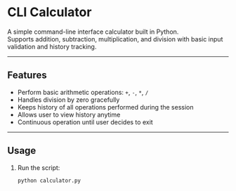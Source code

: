 # CLI Calculator

A simple command-line interface calculator built in Python.  
Supports addition, subtraction, multiplication, and division with basic input validation and history tracking.

---

## Features

- Perform basic arithmetic operations: `+`, `-`, `*`, `/`  
- Handles division by zero gracefully  
- Keeps history of all operations performed during the session  
- Allows user to view history anytime  
- Continuous operation until user decides to exit  

---

## Usage

1. Run the script:  
   ```bash
   python calculator.py
